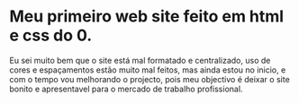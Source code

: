 # Meu primeiro web site feito em html e css do 0.
 Eu sei muito bem que o site está mal formatado e centralizado, uso de cores
 e espaçamentos estão muito mal feitos, mas ainda estou no inicio, e com o tempo
vou melhorando o projecto, pois meu objectivo é deixar 
o site bonito e apresentavel para o mercado de 
trabalho profissional.


